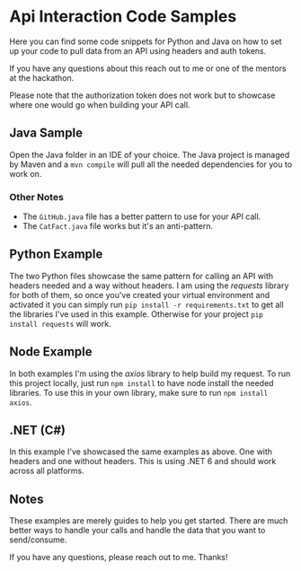 # Api Interaction Code Samples

Here you can find some code snippets for Python and Java on how to set up your code to pull data from an API
using headers and auth tokens.

If you have any questions about this reach out to me or one of the mentors at the hackathon.

Please note that the authorization token does not work but to showcase where one would go when building your API call.

## Java Sample

Open the Java folder in an IDE of your choice.  The Java project is managed by Maven and a `mvn compile` will pull all the
needed dependencies for you to work on.

### Other Notes

* The `GitHub.java` file has a better pattern to use for your API call.
* The `CatFact.java` file works but it's an anti-pattern.

## Python Example

The two Python files showcase the same pattern for calling an API with headers needed and a way without headers.
I am using the *requests* library for both of them, so once you've created your virtual environment and activated it
you can simply run `pip install -r requirements.txt` to get all the libraries I've used in this example.  Otherwise for your
project `pip install requests` will work.

## Node Example

In both examples I'm using the *axios* library to help build my request.  To run this project locally, just run `npm install` to
have node install the needed libraries.  To use this in your own library, make sure to run `npm install axios`.

## .NET (C#)

In this example I've showcased the same examples as above.  One with headers and one without headers.  This is using .NET 6
and should work across all platforms.

## Notes

These examples are merely guides to help you get started.  There are much better ways to handle your calls and handle the data
that you want to send/consume.

If you have any questions, please reach out to me.  Thanks!
